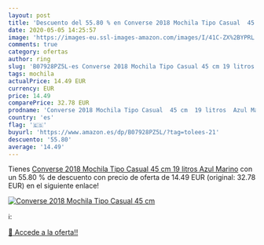 ```yaml
---
layout: post
title: 'Descuento del 55.80 % en Converse 2018 Mochila Tipo Casual  45 cm'
date: 2020-05-05 14:25:57
image: 'https://images-eu.ssl-images-amazon.com/images/I/41C-ZX%2BYPRL._SL200_.jpg'
comments: true
category: ofertas
author: ring
slug: 'B07928PZ5L-es Converse 2018 Mochila Tipo Casual 45 cm 19 litros Azul Marino'
tags: mochila
actualPrice: 14.49 EUR
currency: EUR
price: 14.49
comparePrice: 32.78 EUR
prodname: 'Converse 2018 Mochila Tipo Casual  45 cm  19 litros  Azul Marino'
country: 'es'
flag: '🇪🇸'
buyurl: 'https://www.amazon.es/dp/B07928PZ5L/?tag=tolees-21'
descuento: '55.80'
average: '14.49'
---
```


Tienes [Converse 2018 Mochila Tipo Casual  45 cm  19 litros  Azul Marino](https://www.amazon.es/dp/B07928PZ5L/?tag=tolees-21) con un 55.80 % de descuento con precio de oferta de 14.49 EUR (original: 32.78 EUR) en el siguiente enlace!

[![Converse 2018 Mochila Tipo Casual  45 cm](https://images-eu.ssl-images-amazon.com/images/I/41C-ZX%2BYPRL._SL200_.jpg)](https://www.amazon.es/dp/B07928PZ5L/?tag=tolees-21)

ℹ️:


[🛒 Accede a la oferta!!](https://www.amazon.es/dp/B07928PZ5L/?tag=tolees-21)
